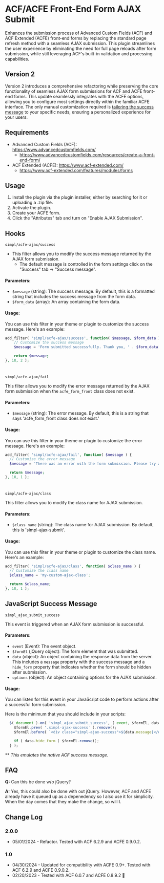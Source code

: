 # ACF/ACFE Front-End Form AJAX Submit
Enhances the submission process of Advanced Custom Fields (ACF) and ACF Extended (ACFE) front-end forms by replacing the standard page refresh method with a seamless AJAX submission. This plugin streamlines the user experience by eliminating the need for full page reloads after form submission, while still leveraging ACF's built-in validation and processing capabilities.

## Version 2
Version 2 introduces a comprehensive refactoring while preserving the core functionality of seamless AJAX form submissions for ACF and ACFE front-end forms. This update seamlessly integrates with the ACFE options, allowing you to configure most settings directly within the familiar ACFE interface. The only manual customization required is [tailoring the success message](#javascript-success-message) to your specific needs, ensuring a personalized experience for your users.

## Requirements
- Advanced Custom Fields (ACF): https://www.advancedcustomfields.com/
  - https://www.advancedcustomfields.com/resources/create-a-front-end-form/
- ACF Extended (ACFE): https://www.acf-extended.com/
  - https://www.acf-extended.com/features/modules/forms

## Usage
1. Install the plugin via the plugin installer, either by searching for it or uploading a .zip file.
2. Activate the plugin.
3. Create your ACFE form.
4. Click the "Attributes" tab and turn on "Enable AJAX Submission".

## Hooks

`simpl/acfe-ajax/success`

- This filter allows you to modify the success message returned by the AJAX form submission.
  - The default message is controlled in the form settings click on the "Success" tab → "Success message".

#### Parameters:

- `$message` (string): The success message. By default, this is a formatted string that includes the success message from the form data.
- `$form_data` (array): An array containing the form data.

#### Usage:

You can use this filter in your theme or plugin to customize the success message. Here's an example:

```php
add_filter( 'simpl/acfe-ajax/success', function( $message, $form_data ) {
    // Customize the success message
    $message = 'Form submitted successfully. Thank you, ' . $form_data['name'] . '!';

    return $message;
}, 10, 2 );
```
#

`simpl/acfe-ajax/fail`

This filter allows you to modify the error message returned by the AJAX form submission when the `acfe_form_front` class does not exist.

#### Parameters:

- `$message` (string): The error message. By default, this is a string that says 'acfe_form_front class does not exist.'

#### Usage:

You can use this filter in your theme or plugin to customize the error message. Here's an example:

```php
add_filter( 'simpl/acfe-ajax/fail', function( $message ) {
  // Customize the error message
  $message = 'There was an error with the form submission. Please try again later.';

  return $message;
}, 10, 1 );
```
#

`simpl/acfe-ajax/class`

This filter allows you to modify the class name for AJAX submission.

#### Parameters:

- `$class_name` (string): The class name for AJAX submission. By default, this is 'simpl-ajax-submit'.

#### Usage:

You can use this filter in your theme or plugin to customize the class name. Here's an example:

```php
add_filter( 'simpl/acfe-ajax/class', function( $class_name ) {
  // Customize the class name
  $class_name = 'my-custom-ajax-class';

  return $class_name;
}, 10, 1 );
```

## JavaScript Success Message

`simpl_ajax_submit_success`

This event is triggered when an AJAX form submission is successful.

#### Parameters:

- `event` (Event): The event object.
- `$formEl` (jQuery object): The form element that was submitted.
- `data` (object): An object containing the response data from the server. This includes a `message` property with the success message and a `hide_form` property that indicates whether the form should be hidden after submission.
- `options` (object): An object containing options for the AJAX submission.

#### Usage:

You can listen for this event in your JavaScript code to perform actions after a successful form submission.

Here is the minimum that you should include in your scripts:

```javascript
  $( document ).on( 'simpl_ajax_submit_success', ( event, $formEl, data, options ) => {
    $formEl.prev( '.simpl-ajax-success' ).remove();
    $formEl.before( `<div class="simpl-ajax-success">${data.message}</div>` );

    if ( data.hide_form ) $formEl.remove();
  } );
```
** *This emulates the native ACF success message.*

## FAQ
**Q:** Can this be done w/o jQuery?

**A:** Yes, this could also be done with out jQuery. However, ACF and ACFE already have it queued up as a depenedency so I also use it for simplicity. When the day comes that they make the change, so will I.

## Change Log
### 2.0.0
- 05/01/2024 - Refactor. Tested with ACF 6.2.9 and ACFE 0.9.0.2.

### 1.0
- 04/30/2024 - Updated for compatibility with ACFE 0.9+. Tested with ACF 6.2.9 and ACFE 0.9.0.2.
- 02/20/2023 - Tested with ACF 6.0.7 and ACFE 0.8.9.2 🚀
